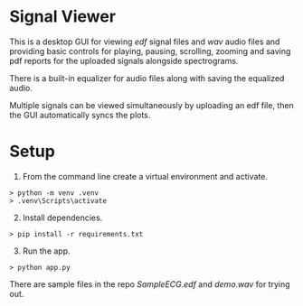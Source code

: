 # Signal Viewer
This is a desktop GUI for viewing *edf* signal files and *wav* audio files and providing basic controls for playing, pausing, scrolling, zooming and saving pdf reports for the uploaded signals alongside spectrograms.

There is a built-in equalizer for audio files along with saving the equalized audio.

Multiple signals can be viewed simultaneously by uploading an edf file, then the GUI automatically syncs the plots.

# Setup

1. From the command line create a virtual environment and activate.
```
> python -m venv .venv
> .venv\Scripts\activate
```

2. Install dependencies.
```
> pip install -r requirements.txt
```

3. Run the app.
```
> python app.py
```

There are sample files in the repo *SampleECG.edf*  and *demo.wav* for trying out.
